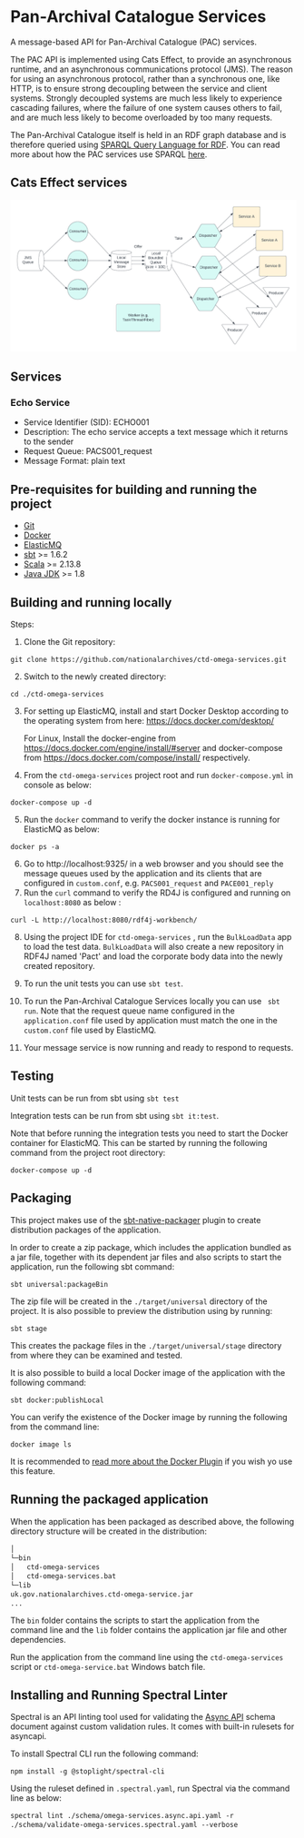 # Pan-Archival Catalogue Services
A message-based API for Pan-Archival Catalogue (PAC) services.

The PAC API is implemented using Cats Effect, to provide an asynchronous runtime, and an asynchronous   communications protocol (JMS). The reason for using an asynchronous protocol, rather than a synchronous one, like HTTP, is to ensure strong decoupling between the service and client systems. Strongly decoupled systems are much less likely to experience cascading failures, where the failure of one system causes others to fail, and are much less likely to become overloaded by too many requests.

The Pan-Archival Catalogue itself is held in an RDF graph database and is therefore queried using [SPARQL Query Language for RDF](https://www.w3.org/TR/rdf-sparql-query/). You can read more about how the PAC services use SPARQL [here](SPARQL.md).

## Cats Effect services

![Cats Effect Services](images/Cats_Effect_Services.png)

## Services
### Echo Service
* Service Identifier (SID): ECHO001
* Description: The echo service accepts a text message which it returns to the sender
* Request Queue: PACS001_request
* Message Format: plain text

## Pre-requisites for building and running the project
* [Git](https://git-scm.com)
* [Docker](https://docs.docker.com/get-docker/)
* [ElasticMQ](https://github.com/softwaremill/elasticmq)
* [sbt](https://www.scala-sbt.org/) >= 1.6.2
* [Scala](https://www.scala-lang.org/) >= 2.13.8
* [Java JDK](https://adoptopenjdk.net/) >= 1.8

## Building and running locally

Steps:

1. Clone the Git repository:
```
git clone https://github.com/nationalarchives/ctd-omega-services.git
```
2. Switch to the newly created directory:
```
cd ./ctd-omega-services
```
3. For setting up ElasticMQ, install and start Docker Desktop according to the operating system from here: https://docs.docker.com/desktop/

    For Linux, Install the docker-engine from https://docs.docker.com/engine/install/#server and docker-compose from https://docs.docker.com/compose/install/ respectively.

4. From the `ctd-omega-services` project root and run `docker-compose.yml` in console as below:
```
docker-compose up -d
```
5. Run the `docker` command to verify the docker instance is running for ElasticMQ as below:
```
docker ps -a
```
6. Go to http://localhost:9325/ in a web browser and you should see the message queues used by the application and its clients that are configured in `custom.conf`, e.g. `PACS001_request` and `PACE001_reply`
7. Run the `curl` command to verify the RD4J is configured and running on `localhost:8080` as below :
```
curl -L http://localhost:8080/rdf4j-workbench/
```
8. Using the project IDE for `ctd-omega-services` , run the `BulkLoadData` app to load the test data.
   `BulkLoadData` will also create a new repository in RDF4J named 'Pact' and load the corporate body data into the newly created repository.

9. To run the unit tests you can use `sbt test`. 

10. To run the Pan-Archival Catalogue Services locally you can use ` sbt run`. Note that the request queue name configured in the `application.conf` file used by application must match the one in the `custom.conf` file used by ElasticMQ.

11. Your message service is now running and ready to respond to requests.
## Testing
Unit tests can be run from sbt using `sbt test`

Integration tests can be run from sbt using `sbt it:test`.

Note that before running the integration tests you need to start the Docker container for ElasticMQ. This can be started by running the following command from the project root directory:
```
docker-compose up -d
```
## Packaging
This project makes use of the [sbt-native-packager](https://www.scala-sbt.org/sbt-native-packager/index.html) plugin to create distribution packages of the application.

In order to create a zip package, which includes the application bundled as a jar file, together with its dependent jar files and also scripts to start the application, run the following sbt command:
```
sbt universal:packageBin
```
The zip file will be created in the `./target/universal` directory of the project.
It is also possible to preview the distribution using by running:
```
sbt stage
```
This creates the package files in the `./target/universal/stage` directory from where they can be examined and tested.

It is also possible to build a local Docker image of the application with the following command:
```
sbt docker:publishLocal
```
You can verify the existence of the Docker image by running the following from the command line:
```  
docker image ls
```
It is recommended to [read more about the Docker Plugin](https://www.scala-sbt.org/sbt-native-packager/formats/docker.html) if you wish yo use this feature. 
## Running the packaged application
When the application has been packaged as described above, the following directory structure will be created in the distribution:
```
│
└─bin
│   ctd-omega-services
│   ctd-omega-services.bat
└─lib
uk.gov.nationalarchives.ctd-omega-service.jar
...
```
The `bin` folder contains the scripts to start the application from the command line and the `lib` folder contains the application jar file and other dependencies.

Run the application from the command line using the `ctd-omega-services` script or `ctd-omega-service.bat` Windows batch file.

## Installing and Running Spectral Linter

Spectral is an API linting tool used for validating the [Async API](https://www.asyncapi.com/docs) schema document against custom validation rules. It comes with built-in rulesets for asyncapi. 

To install Spectral CLI run the following command:
```
npm install -g @stoplight/spectral-cli
```
 
Using the ruleset defined in `.spectral.yaml`, run Spectral via the command line as below:
```
spectral lint ./schema/omega-services.async.api.yaml -r ./schema/validate-omega-services.spectral.yaml --verbose
```